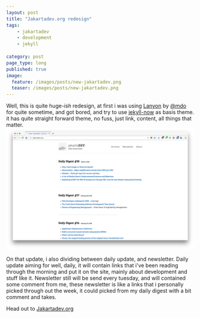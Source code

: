 ```yaml
---
layout: post
title: "Jakartadev.org redesign"
tags: 
    - jakartadev
    - development
    - jekyll

category: post
page_type: long
published: true
image:
  feature: /images/posts/new-jakartadev.png
  teaser: /images/posts/new-jakartadev.png
---
```


Well, this is quite huge-*ish* redesign, at first i was using [Lanyon](https://github.com/poole/lanyon) by [@mdo](https://github.com/mdo) for quite sometime, and got bored, and try to use [jekyll-now](https://github.com/barryclark/jekyll-now) as basis theme. it has quite straight forward theme, no fuss, just link, content, all things that matter.
![new look, yeay!](/images/posts/new-jakartadev.png)

On that update, i also dividing between daily update, and newsletter. Daily update aiming for well, daily, it will contain links that i've been reading through the morning and put it on the site, mainly about development and stuff like it. Newsletter still will be send every tuesday, and will contained some comment from me, these newsletter is like a links that i personally picked through out the week, it could picked from my daily digest with a bit comment and takes.

Head out to [Jakartadev.org](https://jakartadev.org)